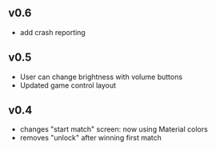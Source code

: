 v0.6
----
- add crash reporting

v0.5
---

- User can change brightness with volume buttons
- Updated game control layout


v0.4
----

- changes "start match" screen: now using Material colors
- removes "unlock" after winning first match